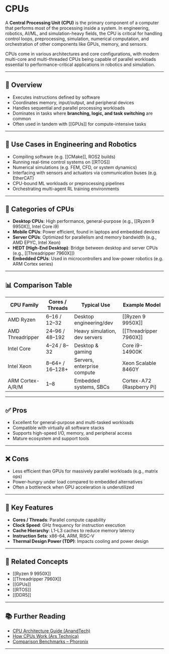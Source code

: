 # CPUs

A **Central Processing Unit (CPU)** is the primary component of a computer that performs most of the processing inside a system. In engineering, robotics, AI/ML, and simulation-heavy fields, the CPU is critical for handling control loops, preprocessing, simulation, numerical computation, and orchestration of other components like GPUs, memory, and sensors.

CPUs come in various architectures and core configurations, with modern multi-core and multi-threaded CPUs being capable of parallel workloads essential to performance-critical applications in robotics and simulation.

---

## 🧠 Overview

- Executes instructions defined by software  
- Coordinates memory, input/output, and peripheral devices  
- Handles sequential and parallel processing workloads  
- Dominates in tasks where **branching, logic, and task switching** are common  
- Often used in tandem with [[GPUs]] for compute-intensive tasks

---

## 🧪 Use Cases in Engineering and Robotics

- Compiling software (e.g. [[CMake]], ROS2 builds)  
- Running real-time control systems on [[RTOS]]  
- Numerical simulations (e.g. FEM, CFD, or system dynamics)  
- Interfacing with sensors and actuators via communication buses (e.g. EtherCAT)  
- CPU-bound ML workloads or preprocessing pipelines  
- Orchestrating multi-agent RL training environments

---

## 🧰 Categories of CPUs

- **Desktop CPUs**: High performance, general-purpose (e.g., [[Ryzen 9 9950X]], Intel Core i9)
- **Mobile CPUs**: Power efficient, found in laptops and embedded devices
- **Server CPUs**: Optimized for parallelism and memory bandwidth (e.g., AMD EPYC, Intel Xeon)
- **HEDT (High-End Desktop)**: Bridge between desktop and server CPUs (e.g., [[Threadripper 7960X]])
- **Embedded CPUs**: Used in microcontrollers and low-power robotics (e.g. ARM Cortex series)

---

## 📊 Comparison Table

| CPU Family           | Cores / Threads | Typical Use                          | Example Model             |
|----------------------|------------------|--------------------------------------|----------------------------|
| AMD Ryzen            | 6–16 / 12–32     | Desktop engineering/dev              | [[Ryzen 9 9950X]]          |
| AMD Threadripper     | 24–96 / 48–192   | Heavy simulation, dev servers        | [[Threadripper 7960X]]     |
| Intel Core           | 4–24 / 8–32      | Desktop & gaming                     | Core i9-14900K             |
| Intel Xeon           | 8–64+ / 16–128+  | Servers, enterprise compute          | Xeon Scalable 8460Y        |
| ARM Cortex-A/R/M     | 1–8              | Embedded systems, SBCs               | Cortex-A72 (Raspberry Pi)  |

---

## ✅ Pros

- Excellent for general-purpose and multi-tasked workloads  
- Compatible with virtually all software stacks  
- Supports high-speed I/O, memory, and peripheral access  
- Mature ecosystem and support tools

---

## ❌ Cons

- Less efficient than GPUs for massively parallel workloads (e.g., matrix ops)  
- Power-hungry under load compared to embedded alternatives  
- Often a bottleneck when GPU acceleration is underutilized

---

## 🔧 Key Features

- **Cores / Threads**: Parallel compute capability  
- **Clock Speed**: GHz frequency for instruction execution  
- **Cache Hierarchy**: L1–L3 caches to reduce memory latency  
- **Instruction Sets**: x86-64, ARM, RISC-V  
- **Thermal Design Power (TDP)**: Impacts cooling and power design

---

## 🔗 Related Concepts

- [[Ryzen 9 9950X]]  
- [[Threadripper 7960X]]  
- [[GPUs]]  
- [[RTOS]]  
- [[DDR5]]   

---

## 📚 Further Reading

- [CPU Architecture Guide (AnandTech)](https://www.anandtech.com/tag/cpus)  
- [How CPUs Work (Ars Technica)](https://arstechnica.com)  
- [Comparison Benchmarks – Phoronix](https://www.phoronix.com/)

---
